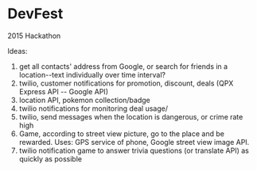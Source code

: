 # DevFest
2015 Hackathon 

Ideas:

1. get all contacts' address from Google, or search for friends in a location--text individually over time interval?
2. twilio, customer notifications for promotion, discount, deals (QPX Express API -- Google API)
3. location API, pokemon collection/badge
4. twilio notifications for monitoring deal usage/
5. twilio, send messages when the location is dangerous, or crime rate high
6. Game, according to street view picture, go to the place and be rewarded. Uses: GPS service of phone, Google street view image API.
7. twilio notification game to answer trivia questions (or translate API) as quickly as possible
